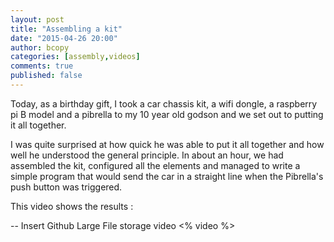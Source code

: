 ```yaml
---
layout: post
title: "Assembling a kit"
date: "2015-04-26 20:00"
author: bcopy
categories: [assembly,videos]
comments: true
published: false
---
```


Today, as a birthday gift, I took a car chassis kit, a wifi dongle, a raspberry pi B model and a
pibrella to my 10 year old godson and we set out to putting it all together.

<!--more-->

I was quite surprised at how quick he was able to put it all together and how well he understood the general principle.
In about an hour, we had assembled the kit, configured all the elements and managed to write a simple program that 
would send the car in a straight line when the Pibrella's push button was triggered.

This video shows the results :

-- Insert Github Large File storage video
<% video 
%>
